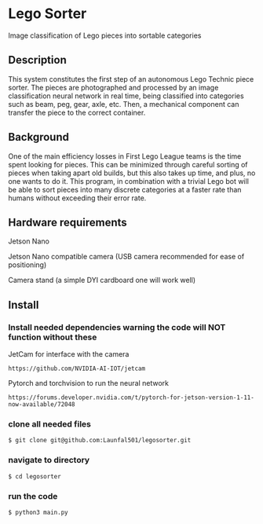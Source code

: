 # Lego Sorter
Image classification of Lego pieces into sortable categories

## Description
This system constitutes the first step of an autonomous Lego Technic piece sorter. The pieces are photographed and processed by an image classification neural network in real time, being classified into categories such as beam, peg, gear, axle, etc. Then, a mechanical component can transfer the piece to the correct container.

## Background
One of the main efficiency losses in First Lego League teams is the time spent looking for pieces. This can be minimized through careful sorting of pieces when taking apart old builds, but this also takes up time, and plus, no one wants to do it. This program, in combination with a trivial Lego bot will be able to sort pieces into many discrete categories at a faster rate than humans without exceeding their error rate.

## Hardware requirements
Jetson Nano

Jetson Nano compatible camera (USB camera recommended for ease of positioning)

Camera stand (a simple DYI cardboard one will work well)

## Install
### Install needed dependencies warning the code will NOT function without these
JetCam for interface with the camera
```
https://github.com/NVIDIA-AI-IOT/jetcam
```
Pytorch and torchvision to run the neural network
```
https://forums.developer.nvidia.com/t/pytorch-for-jetson-version-1-11-now-available/72048
```


### clone all needed files
```
$ git clone git@github.com:Launfal501/legosorter.git
```

### navigate to directory
```
$ cd legosorter
```

### run the code
```
$ python3 main.py
